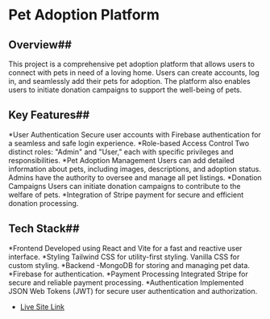 # Pet Adoption Platform #

## Overview##
This project is a comprehensive pet adoption platform that allows users to connect with pets in need of a loving home. Users can create accounts, log in, and seamlessly add their pets for adoption. The platform also enables users to initiate donation campaigns to support the well-being of pets.

## Key Features##
*User Authentication
Secure user accounts with Firebase authentication for a seamless and safe login experience.
*Role-based Access Control
Two distinct roles: "Admin" and "User," each with specific privileges and responsibilities.
*Pet Adoption Management
Users can add detailed information about pets, including images, descriptions, and adoption status.
Admins have the authority to oversee and manage all pet listings.
*Donation Campaigns
Users can initiate donation campaigns to contribute to the welfare of pets.
*Integration of Stripe payment for secure and efficient donation processing.
## Tech Stack##
*Frontend
Developed using React and Vite for a fast and reactive user interface.
*Styling
Tailwind CSS for utility-first styling.
Vanilla CSS for custom styling.
*Backend
-MongoDB for storing and managing pet data.
*Firebase for authentication.
*Payment Processing
Integrated Stripe for secure and reliable payment processing.
*Authentication
Implemented JSON Web Tokens (JWT) for secure user authentication and authorization.

- [Live Site Link](https://pet-adoption-platform-cc33e.web.app/) 